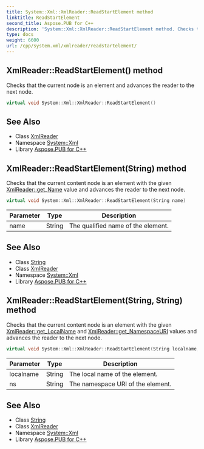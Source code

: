 ```yaml
---
title: System::Xml::XmlReader::ReadStartElement method
linktitle: ReadStartElement
second_title: Aspose.PUB for C++
description: 'System::Xml::XmlReader::ReadStartElement method. Checks that the current node is an element and advances the reader to the next node in C++.'
type: docs
weight: 6600
url: /cpp/system.xml/xmlreader/readstartelement/
---
```

## XmlReader::ReadStartElement() method


Checks that the current node is an element and advances the reader to the next node.

```cpp
virtual void System::Xml::XmlReader::ReadStartElement()
```


## See Also

* Class [XmlReader](../)
* Namespace [System::Xml](../../)
* Library [Aspose.PUB for C++](../../../)
## XmlReader::ReadStartElement(String) method


Checks that the current content node is an element with the given [XmlReader::get_Name](../get_name/) value and advances the reader to the next node.

```cpp
virtual void System::Xml::XmlReader::ReadStartElement(String name)
```


| Parameter | Type | Description |
| --- | --- | --- |
| name | String | The qualified name of the element. |

## See Also

* Class [String](../../../system/string/)
* Class [XmlReader](../)
* Namespace [System::Xml](../../)
* Library [Aspose.PUB for C++](../../../)
## XmlReader::ReadStartElement(String, String) method


Checks that the current content node is an element with the given [XmlReader::get_LocalName](../get_localname/) and [XmlReader::get_NamespaceURI](../get_namespaceuri/) values and advances the reader to the next node.

```cpp
virtual void System::Xml::XmlReader::ReadStartElement(String localname, String ns)
```


| Parameter | Type | Description |
| --- | --- | --- |
| localname | String | The local name of the element. |
| ns | String | The namespace URI of the element. |

## See Also

* Class [String](../../../system/string/)
* Class [XmlReader](../)
* Namespace [System::Xml](../../)
* Library [Aspose.PUB for C++](../../../)
